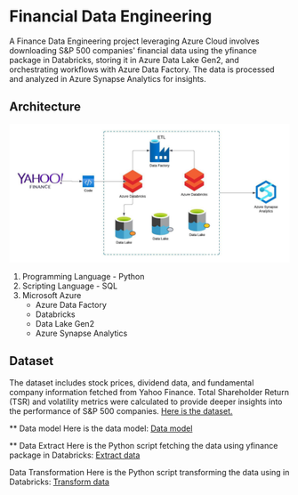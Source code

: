# Financial Data Engineering
A Finance Data Engineering project leveraging Azure Cloud involves downloading S&P 500 companies' financial data using the yfinance package in Databricks, 
storing it in Azure Data Lake Gen2, and orchestrating workflows with Azure Data Factory. The data is processed and analyzed in Azure Synapse Analytics for insights.

## Architecture
![Project Architecture](Data%20Architecture.jpeg)
1. Programming Language - Python
2. Scripting Language - SQL
3. Microsoft Azure
   - Azure Data Factory
   - Databricks
   - Data Lake Gen2
   - Azure Synapse Analytics
     

## Dataset
The dataset includes stock prices, dividend data, and fundamental company information fetched from Yahoo Finance. Total Shareholder Return (TSR) and volatility metrics were calculated to provide deeper insights into the performance of S&P 500 companies.
[Here is the dataset.](https://github.com/polyecskoeva/AzureDataEngineer_FinancialData/tree/main/Data_Raw)

** Data model
Here is the data model: [Data model](Data%20model.pdf)

** Data Extract
Here is the Python script fetching the data using yfinance package in Databricks: [Extract data](Data%20Extract/FETCHING%20YFINANCE%20DATA.py)

Data Transformation
Here is the Python script transforming the data using in Databricks: [Transform data](Data%20Transformation/Bronze%20Ydata%20transformation.py)


